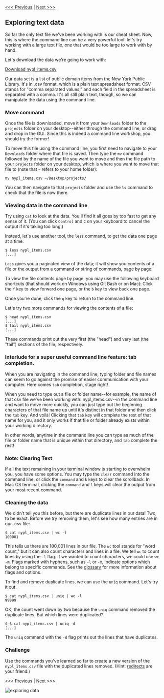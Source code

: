 [<<< Previous](pipes.md) | [Next >>>](grep.md)

## Exploring text data

So far the only text file we've been working with is our cheat sheet. Now, this is where the command line can be a very powerful tool: let's try working with a large text file, one that would be too large to work with by hand.

Let's download the data we're going to work with:

[Download nypl_items.csv](https://github.com/digbmc/command-line/blob/main/nypl_items.csv)

Our data set is a list of public domain items from the New York Public Library. It's in .csv format, which is a plain text spreadsheet format. CSV stands for "comma separated values," and each field in the spreadsheet is separated with a comma. It's all still plain text, though, so we can manipulate the data using the command line.

### Move command  

Once the file is downloaded, move it from your `Downloads` folder to the `projects` folder on your desktop--either through the command line, or drag and drop in the GUI. Since this is indeed a command line workshop, you should try the former! 

To move this file using the command line, you first need to navigate to your `Downloads` folder where that file is saved. Then type the `mv` command followed by the name of the file you want to move and then the file path to your `projects` folder on your desktop, which is where you want to move that file to (note that `~` refers to your home folder):
```
mv nypl_items.csv ~/Desktop/projects/  
``` 
You can then navigate to that `projects` folder and use the `ls` command to check that the file is now there.  

### Viewing data in the command line

Try using `cat` to look at the data. You'll find it all goes by too fast to get any sense of it. (You can click `Control` and `C` on your keyboard to cancel the output if it's taking too long.) 

Instead, let's use another tool, the `less` command, to get the data one page at a time:

```
$ less nypl_items.csv
[...]
```

`Less` gives you a paginated view of the data; it will show you contents of a file or the output from a command or string of commands, page by page. 

To view the file contents page by page, you may use the following keyboard shortcuts (that should work on Windows using Git Bash or on Mac): 
Click the `f` key to view forward one page, or the `b` key to view back one page. 

Once you're done, click the `q` key to return to the command line. 

Let's try two more commands for viewing the contents of a file:

```
$ head nypl_items.csv
[...]
$ tail nypl_items.csv
[...]
```

These commands print out the very first (the "head") and very last (the "tail") sections of the file, respectively.

### Interlude for a super useful command line feature: tab completion.

When you are navigating in the command line, typing folder and file names can seem to go against the promise of easier communication with your computer. Here comes `tab` completion, stage right! 

When you need to type out a file or folder name--for example, the name of that csv file we've been working with: nypl_items.csv--in the command line and want to move more quickly, you can just type out the beginning characters of that file name up until it's distinct in that folder and then click the `tab` key. And voilà! Clicking that `tab` key will complete the rest of that name for you, and it only works if that file or folder already exists within your working directory. 

In other words, anytime in the command line you can type as much of the file or folder name that is unique within that directory, and `tab` complete the rest!  

### Note: Clearing Text

If all the text remaining in your terminal window is starting to overwhelm you, you have some options. You may type the `clear` command into the command line, or click the `command` and `k` keys to clear the scrollback. In Mac OS terminal, clicking the `command` and `l` keys will clear the output from your most recent command.  

### Cleaning the data

We didn't tell you this before, but there are duplicate lines in our data! Two, to be exact. Before we try removing them, let's see how many entries are in our .csv file:

```
$ cat nypl_items.csv | wc -l
100001
```

This tells us there are 100,001 lines in our file. The `wc` tool stands for "word count," but it can also count characters and lines in a file. We tell `wc` to count lines by using the `-l` flag. If we wanted to count characters, we could use `wc -m`. Flags marked with hyphens, such as `-l` or `-m`, indicate options which belong to specific commands. See the [glossary](https://github.com/tri-cods/glossary/blob/master/sections/command-line.md) for more information about flags and options.

To find and remove duplicate lines, we can use the `uniq` command. Let's try it out:

```
$ cat nypl_items.csv | uniq | wc -l
99999
```

OK, the count went down by two because the `uniq` command removed the duplicate lines. But which lines were duplicated?

```
$ $ cat nypl_items.csv | uniq -d
[...]
```

The `uniq` command with the `-d` flag prints out the lines that have duplicates. 

### Challenge

Use the commands you've learned so far to create a new version of the `nypl_items.csv` file with the duplicated lines removed. (Hint: [redirects](creating-a-cheat-sheet.md) are your friend.)

[<<< Previous](pipes.md) | [Next >>>](grep.md)

![exploring data](data.gif)

